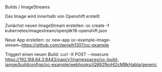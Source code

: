 Builds / ImageStreams

Das Image wird innerhalb von Openshift erstellt

Zunächst neuen ImageStream erstellen: oc create -f kubernetes/imagestream/openjdk18-openshift.json

Neue App erstellen:
oc new-app oc-example-image-stream~https://github.com/danielh1307/oc-example

Triggert einen neuen Build:
curl -X POST --insecure https://192.168.64.3:8443/oapi/v1/namespaces/oc-build-iamge/buildconfigs/oc-example/webhooks/jQ992fkoHl2cMBkHabla/generic